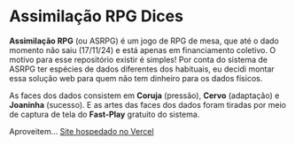# Assimilação RPG Dices

**Assimilação RPG** (ou ASRPG) é um jogo de RPG de mesa, que até o dado momento não saiu (17/11/24) e está apenas em financiamento coletivo. O motivo para esse repositório existir é simples! Por conta do sistema de ASRPG ter espécies de dados diferentes dos habituais, eu decidi montar essa solução web para quem não tem dinheiro para os dados físicos.

As faces dos dados consistem em **Coruja** (pressão), **Cervo** (adaptação) e **Joaninha** (sucesso). E as artes das faces dos dados foram tiradas por meio de captura de tela do **Fast-Play** gratuito do sistema. 

Aproveitem… <a href="https://dados-asrpg.vercel.app"> Site hospedado no Vercel </a>
